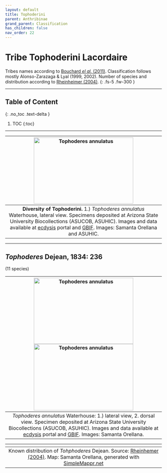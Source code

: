 ```yaml
---
layout: default
title: Tophoderini
parent: Anthribinae
grand_parent: Classification
has_children: false
nav_order: 22
---
```



# Tribe Tophoderini Lacordaire

Tribes names according to [Bouchard _el al._ (2011)](https://zookeys.pensoft.net/articles.php?id=4001). Classification follows mostly Alonso-Zarazaga & Lyal (1999, 2002). Number of species and distribution according to [Rheinheimer (2004)](https://www.zobodat.at/pdf/Mitt-Ent-Ver-Stuttgart_39_2004_0001-0244.pdf).
{: .fs-5 .fw-300 }

---

## Table of Content
{: .no_toc .text-delta }

1. TOC
{:toc}

---

|  [<img src="https://serv.biokic.asu.edu/imglib/ecdysis/ASU_ASUCOB/ASUCOB0015/ASUCOB0015298_lateral_edited_1611272162.jpg" alt="Tophoderes annulatus" width="320" height="213.4">](https://serv.biokic.asu.edu/ecdysis/collections/individual/index.php?occid=630413)
|:--:| 
|**Diversity of Tophoderini.** 1.) *Tophoderes annulatus* Waterhouse, lateral view. Specimens deposited at Arizona State University Biocollections (ASUCOB, ASUHIC). Images and data available at [ecdysis](https://serv.biokic.asu.edu/ecdysis/index.php) portal and [GBIF](https://gbif.org). Images: Samanta Orellana and ASUHIC. |

---

## _Tophoderes_ Dejean, 1834: 236
(11 species)

| [<img src="https://serv.biokic.asu.edu/imglib/ecdysis/ASU_ASUCOB/ASUCOB0015/ASUCOB0015298_lateral_edited_1611272162.jpg" alt="Tophoderes annulatus" width="320" height="213.4">](https://serv.biokic.asu.edu/ecdysis/collections/individual/index.php?occid=630413) [<img src="https://serv.biokic.asu.edu/imglib/ecdysis/ASU_ASUCOB/ASUCOB0015/ASUCOB0015298_dorsal_edited_1611272415.jpg" alt="Tophoderes annulatus" width="320" height="213.4">](https://serv.biokic.asu.edu/ecdysis/collections/individual/index.php?occid=630413)     
|:--:| 
|_Tophoderes annulatus_ Waterhouse: 1.) lateral view, 2. dorsal view. Specimen deposited at Arizona State University Biocollections (ASUCOB, ASUHIC). Images and data available at [ecdysis](https://serv.biokic.asu.edu/ecdysis/index.php) portal and [GBIF](https://gbif.org). Images: Samanta Orellana.|

|<img src="https://www.simplemappr.net/map/19131" alt="" />| 
|:--:| 
|Known distribution of _Tohphoderes_ Dejean. Source: [Rheinhemer (2004)](https://www.zobodat.at/pdf/Mitt-Ent-Ver-Stuttgart_39_2004_0001-0244.pdf). Map: Samanta Orellana, generated with [SimpleMappr.net](https://www.simplemappr.net/) |

